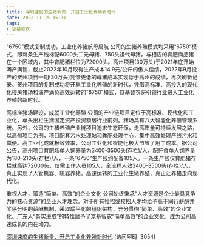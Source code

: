 ```yaml
---
title: 深圳速度的生猪新贵，开启工业化养殖新时代
date: 2022-11-15 15:31
tags:
- 京基智农
---
```

“6750”模式复制成功，工业化养猪航母启航
公司的生猪养殖模式均采用“6750”模式，即每条生产线标配6000头二元母猪、750头祖代母猪，与相应的育肥商品猪在一个区域内，其中育肥猪栏位为72000头。高州项目(30万头)于2021年底开始满产满销，截止2022年10月取得生产成本14.9元/公斤的傲人佳绩，2022年9月投产的贺州项目一期(30万头)凭借更低的母猪成本实现低于高州的成绩，再次刷新记录。贺州项目的复制成功将开启工业化养殖的新时代，凭借高标准、高投入的现代化楼房猪场和満产满负高效运转的“6750”模式，京基智农将引领行业进入工业化养殖的新时代。
<!-- more -->
高标准猪场建设，成就工业化养殖
公司的产业链项目定位于高标准、现代化和工业化，单头出栏生猪固定资产投资额居行业前列。猪场具有八大智能化养殖管理系统。另外，公司的生猪养殖产业链项目追求生态环保，走高质量可持续发展之路，以高州项目为例，项目配套污水处理站和粪肥处理中心，集中高效处理产线污水和粪便。高工业化成就极致效率，公司工业化和智能化极大节省了用工成本。据公司公告，高州项目育肥场单人饲养量为3400-3500头(存栏)/人，配怀舍单人饲养量为180-210头(存栏)/人，一条“6750”生产线约配备105人。一条生产线仅育肥猪存栏就高达72000头，仅需工作人员105人，全流程人效3400-3500头(存栏)/人，真正实现了人管机器、机器养猪，高速运转的工业化生猪养殖，真正让养猪走向现代化。

重视人才，锻造“简单、高效”的企业文化
公司始终秉承“人才资源是企业最具竞争力的核心资源”的企业人才理念。对于所有社招或校招人才均给予高于同行薪酬并奖惩分明的薪酬机制，采取扁平化的组织架构，充分贯彻“简单、高效”的企业文化。广东人“务实进取”的特性赋予了京基智农“简单高效”的企业文化，成为公司高速成长的内在动力。

[深圳速度的生猪新贵，开启工业化养殖新时代](https://url12.ctfile.com/f/3948612-723796695-eeba94?p=3054)
(访问密码: 3054)



